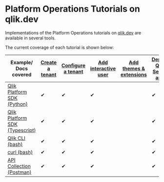 # Platform Operations Tutorials on qlik.dev

Implementations of the Platform Operations tutorials on [qlik.dev](https://qlik.dev/manage/platform-operations/overview) are available in several tools.

The current coverage of each tutorial is shown below:

| Example/ Docs covered      | [Create a tenant](https://qlik.dev/manage/platform-operations/create-a-tenant) | [Configure a tenant](https://qlik.dev/manage/platform-operations/configure-a-tenant) | [Add interactive user](https://qlik.dev/manage/platform-operations/add-an-interactive-user-to-a-tenant) | [Add themes & extensions](https://qlik.dev/manage/platform-operations/add-custom-themes-and-extensions) | [Deploy Qlik Sense app](https://qlik.dev/manage/platform-operations/deploy-content-to-a-tenant) | [Deploy automation](https://qlik.dev/manage/platform-operations/deploy-automation-to-a-tenant) |
| ----------- | ----------- | ----------- | ----------- | ----------- | ----------- |----------- |
| [Qlik Platform SDK (Python)](./sdk-python) | ✔ | ✔ | ✔ |  | ✔ |  |
| [Qlik Platform SDK (Typescript)](./sdk-typescript) | ✔ | ✔ | ✔ |  | ✔ |  |
| [Qlik CLI (bash)](./cli-bash) | ✔ | ✔ | ✔ |  | ✔ |  |
| [curl (bash)](./curl-bash) | ✔ | ✔ | ✔ |  | ✔ |  |
| [API Collection (Postman)](./api-collection) | ✔ | ✔ | ✔ |  | ✔ | ✔ |

